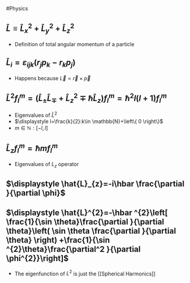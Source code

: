 #Physics 
## $\displaystyle \hat{L}\equiv \hat{L}_{x}^{2}+\hat{L}_{y}^{2}+\hat{L}_{z}^{2}$
* Definition of total angular momentum of a particle
## $\displaystyle \hat{L}_{i}=\varepsilon_{ijk}(r_{j}p_{k}-r_{k}p_{j})$
* Happens because $\displaystyle \vec{L}=\vec{r}\times \vec{p}$
## $\displaystyle \hat{L}^{2}f_{l}^{m}=(\hat{L}_{\pm }\hat{L}_{\mp }+\hat{L}_{z}^{2}\mp \hbar \hat{L}_{z})f^{m}_{l}=\hbar ^{2}l(l+1)f_{l}^{m}$
* Eigenvalues of $\displaystyle \hat{L}^{2}$
* $\displaystyle l=\frac{k}{2}:k\in \mathbb{N}+\left\{ 0 \right\}$
* $\displaystyle m\in \mathbb{N}:[-l,l]$
## $\displaystyle \hat{L}_{z}f^{m}_{l}=\hbar mf^{m}_{l}$
* Eigenvalues of $\displaystyle L_{z}$ operator
## $\displaystyle \hat{L}_{z}=-i\hbar \frac{\partial  }{\partial \phi}$
## $\displaystyle \hat{L}^{2}=-\hbar ^{2}\left[ \frac{1}{\sin \theta}\frac{\partial  }{\partial \theta}\left( \sin \theta \frac{\partial  }{\partial \theta} \right) +\frac{1}{\sin ^{2}\theta}\frac{\partial^2 }{\partial \phi^{2}}\right]$
* The eigenfunction of $\displaystyle L^{2}$ is just the [[Spherical Harmonics]]